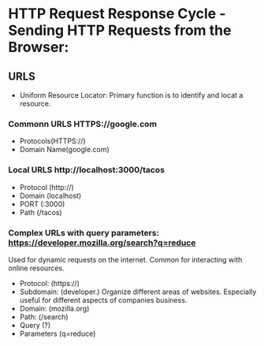 # HTTP Request Response Cycle - Sending HTTP Requests from the Browser:
## URLS
- Uniform Resource Locator: Primary function is to identify and locat a resource. 

### Commonn URLS HTTPS://google.com
- Protocols(HTTPS://)
- Domain Name(google.com)
            
### Local URLS http://localhost:3000/tacos
- Protocol (http://)
- Domain (localhost)
- PORT (:3000)
- Path (/tacos)

### Complex URLs with query parameters: https://developer.mozilla.org/search?q=reduce
Used for dynamic requests on the internet. Common for interacting with online resources.
- Protocol: (https://)
- Subdomain: (developer.) Organize different areas of websites. Especially useful for different aspects of companies business. 
- Domain: (mozilla.org)
- Path: (/search)
- Query (?)
- Parameters (q=reduce)